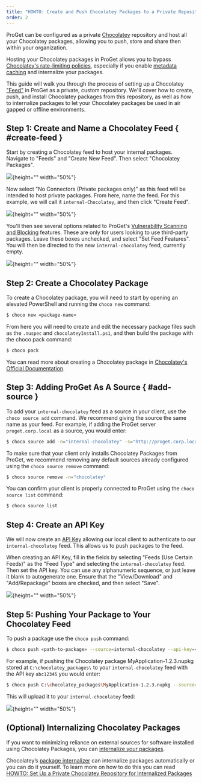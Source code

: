 ```yaml
---
title: "HOWTO: Create and Push Chocolatey Packages to a Private Repository in ProGet"
order: 2
---
```


ProGet can be configured as a private [Chocolatey](https://chocolatey.org) repository and host all your Chocolatey packages, allowing you to push, store and share then within your organization.

Hosting your Chocolatey packages in ProGet allows you to bypass [Chocolatey's rate-limiting policies](https://docs.chocolatey.org/en-us/community-repository/community-packages-disclaimer), especially if you enable [metadata caching](/docs/proget/feeds/connector-overview#connector-caching) and internalize your packages.

This guide will walk you through the process of setting up a Chocolatey ["Feed"](/docs/proget/feeds/feed-overview) in ProGet as a private, custom repository. We'll cover how to create, push, and install Chocolatey packages from this repository, as well as how to internalize packages to let your Chocolatey packages be used in air gapped or offline environments.

## Step 1: Create and Name a Chocolatey Feed { #create-feed }

Start by creating a Chocolatey feed to host your internal packages. Navigate to "Feeds" and "Create New Feed". Then select "Chocolatey Packages".

![](/resources/docs/proget-chocolatey-newfeed.png){height="" width="50%"}

Now select "No Connectors (Private packages only)" as this feed will be intended to host private packages. From here, name the feed. For this example, we will call it `internal-Chocolatey`, and then click "Create Feed".

![](/resources/docs/proget-chocolatey-newfeed-internal.png){height="" width="50%"}

You'll then see several options related to ProGet's [Vulnerability Scanning and Blocking](/docs/proget/sca/vulnerabilities) features. These are only for users looking to use third-party packages. Leave these boxes unchecked, and select "Set Feed Features". You will then be directed to the new `internal-chocolatey` feed, currently empty.

![](/resources/docs/proget-chocolatey-internal-empty.png){height="" width="50%"}

## Step 2: Create a Chocolatey Package

To create a Chocolatey package, you will need to start by opening an elevated PowerShell and running the `choco new` command:

```bash
$ choco new «package-name»
```

From here you will need to create and edit the necessary package files such as the `.nuspec` and `chocolateyInstall.ps1`, and then build the package with the choco pack command:

```bash
$ choco pack
```

You can read more about creating a Chocolatey package in [Chocolatey's Official Documentation](https://docs.chocolatey.org/en-us/features/create-packages/).

## Step 3: Adding ProGet As A Source  { #add-source }

To add your `internal-chocolatey` feed as a source in your client, use the `choco source add` command. We recommend giving the source the same name as your feed. For example, if adding the ProGet server `proget.corp.local` as a source, you would enter:

```bash
$ choco source add -n="internal-chocolatey" -s="http://proget.corp.local/feeds/internal-chocolatey" --priority=1 
```

To make sure that your client only installs Chocolatey Packages from ProGet, we recommend removing any default sources already configured using the `choco source remove` command:

```bash
$ choco source remove -n="chocolatey"
```
You can confirm your client is properly connected to ProGet using the `choco source list` command:

```bash
$ choco source list
```

## Step 4: Create an API Key

We will now create an [API Key](/docs/proget/reference-api/proget-apikeys) allowing our local client to authenticate to our `internal-chocolatey` feed. This allows us to push packages to the feed.

When creating an API Key, fill in the fields by selecting "Feeds (Use Certain Feeds)" as the "Feed Type" and selecting the `internal-chocolatey` feed. Then set the API key. You can use any alphanumeric sequence, or just leave it blank to autogenerate one. Ensure that the "View/Download" and "Add/Repackage" boxes are checked, and then select "Save".

![](/resources/docs/proget-chocolatey-apikey-internal.png){height="" width="50%"}

## Step 5: Pushing Your Package to Your Chocolatey Feed

To push a package use the `choco push` command:  

```bash
$ choco push «path-to-package» --source=internal-chocolatey --api-key=«api-key»
```

For example, if pushing the Chocolatey package MyApplication-1.2.3.nupkg stored at `C:\chocolatey_packages\` to your `internal-chocolatey` feed with the API key `abc12345` you would enter:

```bash
$ choco push C:\chocolatey_packages\MyApplication-1.2.3.nupkg --source=internal-chocolatey --api-key=abc12345
```

This will upload it to your `internal-chocolatey` feed:

![](/resources/docs/proget-chocolatey-internal-uploaded.png){height="" width="50%"}

## (Optional) Internalizing Chocolatey Packages

If you want to minimizing reliance on external sources for software installed using Chocolatey Packages, you can [internalize your packages](https://blog.inedo.com/chocolatey/internalization). 

Chocolatey’s [package internalizer](https://docs.chocolatey.org/en-us/features/package-internalizer) can internalize packages automatically or you can do it yourself. To learn more on how to do this you can read [HOWTO: Set Up a Private Chocolatey Repository for Internalized Packages](/docs/proget/feeds/chocolatey/howto-chocolatey-internalized)

